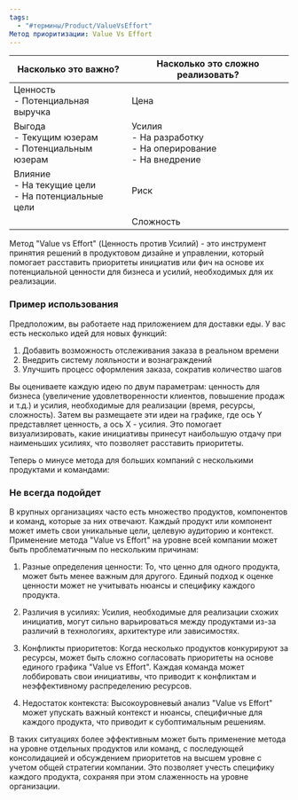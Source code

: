 ```yaml
---
tags:
  - "#термины/Product/ValueVsEffort"
Метод приоритизации: Value Vs Effort
---
```


| Насколько это важно?                                    | Насколько это сложно реализовать?                                |
| ------------------------------------------------------- | ---------------------------------------------------------------- |
| Ценность<br>- Потенциальная выручка                     | Цена                                                             |
| Выгода<br>- Текущим юзерам<br>- Потенциальным юзерам    | Усилия<br>- На разработку<br>- На оперирование<br>- На внедрение |
| Влияние<br>- На текущие цели<br>- На потенциальные цели | Риск                                                             |
|                                                         | Сложность                                                        |

Метод "Value vs Effort" (Ценность против Усилий) - это инструмент принятия решений в продуктовом дизайне и управлении, который помогает расставить приоритеты инициатив или фич на основе их потенциальной ценности для бизнеса и усилий, необходимых для их реализации.

### Пример использования

Предположим, вы работаете над приложением для доставки еды. У вас есть несколько идей для новых функций:

1. Добавить возможность отслеживания заказа в реальном времени
2. Внедрить систему лояльности и вознаграждений
3. Улучшить процесс оформления заказа, сократив количество шагов

Вы оцениваете каждую идею по двум параметрам: ценность для бизнеса (увеличение удовлетворенности клиентов, повышение продаж и т.д.) и усилия, необходимые для реализации (время, ресурсы, сложность). Затем вы размещаете эти идеи на графике, где ось Y представляет ценность, а ось X - усилия. Это помогает визуализировать, какие инициативы принесут наибольшую отдачу при наименьших усилиях, что позволяет расставить приоритеты.

Теперь о минусе метода для больших компаний с несколькими продуктами и командами:

### Не всегда подойдет

В крупных организациях часто есть множество продуктов, компонентов и команд, которые за них отвечают. Каждый продукт или компонент может иметь свои уникальные цели, целевую аудиторию и контекст. Применение метода "Value vs Effort" на уровне всей компании может быть проблематичным по нескольким причинам:

1. Разные определения ценности: То, что ценно для одного продукта, может быть менее важным для другого. Единый подход к оценке ценности может не учитывать нюансы и специфику каждого продукта.
    
2. Различия в усилиях: Усилия, необходимые для реализации схожих инициатив, могут сильно варьироваться между продуктами из-за различий в технологиях, архитектуре или зависимостях.
    
3. Конфликты приоритетов: Когда несколько продуктов конкурируют за ресурсы, может быть сложно согласовать приоритеты на основе единого графика "Value vs Effort". Каждая команда может лоббировать свои инициативы, что приводит к конфликтам и неэффективному распределению ресурсов.
    
4. Недостаток контекста: Высокоуровневый анализ "Value vs Effort" может упускать важный контекст и нюансы, специфичные для каждого продукта, что приводит к субоптимальным решениям.
    

В таких ситуациях более эффективным может быть применение метода на уровне отдельных продуктов или команд, с последующей консолидацией и обсуждением приоритетов на высшем уровне с учетом общей стратегии компании. Это позволяет учесть специфику каждого продукта, сохраняя при этом слаженность на уровне организации.
